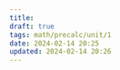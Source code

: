```yaml
---
title: 
draft: true
tags: math/precalc/unit/1
date: 2024-02-14 20:25
updated: 2024-02-14 20:26
---
```


